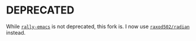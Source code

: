 # DEPRECATED

While [`rally-emacs`](https://github.com/RallySoftware/rally-emacs) is
not deprecated, this fork is. I now
use [`raxod502/radian`](https://github.com/raxod502/radian) instead.
